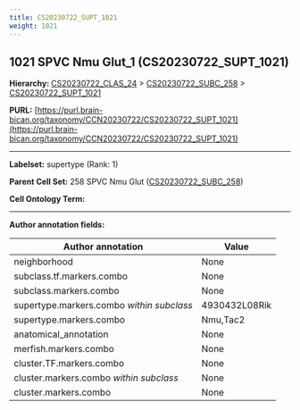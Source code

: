 ```yaml
---
title: CS20230722_SUPT_1021
weight: 1021
---
```

## 1021 SPVC Nmu Glut_1 (CS20230722_SUPT_1021)
<b>Hierarchy: </b>
[CS20230722_CLAS_24](../CS20230722_CLAS_24) >
[CS20230722_SUBC_258](../CS20230722_SUBC_258) >
[CS20230722_SUPT_1021](../CS20230722_SUPT_1021)

**PURL:** [https://purl.brain-bican.org/taxonomy/CCN20230722/CS20230722_SUPT_1021](https://purl.brain-bican.org/taxonomy/CCN20230722/CS20230722_SUPT_1021)

---


**Labelset:** supertype (Rank: 1)

**Parent Cell Set:** 258 SPVC Nmu Glut ([CS20230722_SUBC_258](../CS20230722_SUBC_258))



**Cell Ontology Term:** 

[MARKER GENES.]: #


---

[TRANSFERRED ANNOTATIONS.]: #


[AUTHOR ANNOTATION FIELDS.]: #


**Author annotation fields:**

| Author annotation | Value |
|-------------------|-------|
|neighborhood|None|
|subclass.tf.markers.combo|None|
|subclass.markers.combo|None|
|supertype.markers.combo _within subclass_|4930432L08Rik|
|supertype.markers.combo|Nmu,Tac2|
|anatomical_annotation|None|
|merfish.markers.combo|None|
|cluster.TF.markers.combo|None|
|cluster.markers.combo _within subclass_|None|
|cluster.markers.combo|None|
